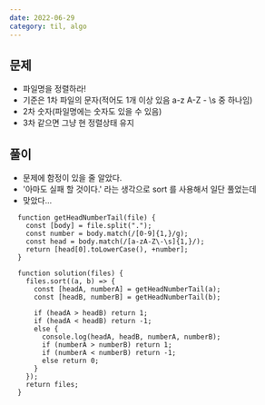 ```yaml
---
date: 2022-06-29
category: til, algo
---
```


## 문제

- 파일명을 정렬하라!
- 기준은 1차 파일의 문자(적어도 1개 이상 있음 a-z A-Z - \s 중 하나임)
- 2차 숫자(파일명에는 숫자도 있을 수 있음)
- 3차 같으면 그냥 현 정렬상태 유지

## 풀이

- 문제에 함정이 있을 줄 알았다.
- '아마도 실패 할 것이다.' 라는 생각으로 sort 를 사용해서 일단 풀었는데
- 맞았다...

```
  function getHeadNumberTail(file) {
    const [body] = file.split(".");
    const number = body.match(/[0-9]{1,}/g);
    const head = body.match(/[a-zA-Z\-\s]{1,}/);
    return [head[0].toLowerCase(), +number];
  }

  function solution(files) {
    files.sort((a, b) => {
      const [headA, numberA] = getHeadNumberTail(a);
      const [headB, numberB] = getHeadNumberTail(b);

      if (headA > headB) return 1;
      if (headA < headB) return -1;
      else {
        console.log(headA, headB, numberA, numberB);
        if (numberA > numberB) return 1;
        if (numberA < numberB) return -1;
        else return 0;
      }
    });
    return files;
  }
```
